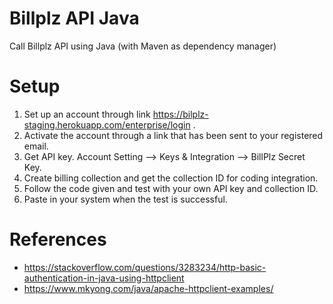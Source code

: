 
# Billplz API Java

Call Billplz API using Java (with Maven as dependency manager)


# Setup

 1. Set up an account through link https://bilplz-staging.herokuapp.com/enterprise/login .
 2. Activate the account through a link that has been sent to your registered email.
 3. Get API key. Account Setting --> Keys & Integration --> BillPlz Secret Key.
 4. Create billing collection and get the collection ID for coding integration.
 5. Follow the code given and test with your own API key and collection ID.
 6. Paste in your system when the test is successful.
 
# References
 * https://stackoverflow.com/questions/3283234/http-basic-authentication-in-java-using-httpclient
 * https://www.mkyong.com/java/apache-httpclient-examples/
